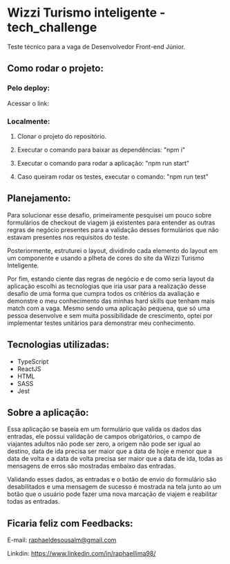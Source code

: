 # Wizzi Turismo inteligente - tech_challenge

Teste técnico para a vaga de Desenvolvedor Front-end Júnior.

## Como rodar o projeto:

### Pelo deploy:

Acessar o link:

### Localmente:

1. Clonar o projeto do repositório.

2. Executar o comando para baixar as dependências: "npm i"

3. Executar o comando para rodar a aplicação: "npm run start"

4. Caso queiram rodar os testes, executar o comando: "npm run test"

## Planejamento:

Para solucionar esse desafio, primeiramente pesquisei um pouco sobre formulários de checkout de viagem já existentes para entender as outras regras de negócio presentes para a validação desses formulários que não estavam presentes nos requisitos do teste.

Posteriormente, estruturei o layout, dividindo cada elemento do layout em um componente e usando a plheta de cores do site da Wizzi Turismo Inteligente.

Por fim, estando ciente das regras de negócio e de como seria layout da aplicação escolhi as tecnologias que iria usar para a realização desse desafio de uma forma que cumpra todos os critérios da avaliação e demonstre o meu conhecimento das minhas hard skills que tenham mais match com a vaga. Mesmo sendo uma aplicação pequena, que só uma pessoa desenvolve e sem muita possibilidade de crescimento, optei por implementar testes unitários para demonstrar meu conhecimento.

## Tecnologias utilizadas:

<ul>

  <li>TypeScript</li>

  <li>ReactJS</li>

  <li>HTML</li>

  <li>SASS</li>

  <li>Jest</li>

</ul>

## Sobre a aplicação:

Essa aplicação se baseia em um formulário que valida os dados das entradas, ele possui validação de campos obrigatórios, o campo de viajantes adultos não pode ser zero, a origem não pode ser igual ao destino, data de ida precisa ser maior que a data de hoje e menor que a data de volta e a data de volta precisa ser maior que a data de ida, todas as mensagens de erros são mostradas embaixo das entradas.

Validando esses dados, as entradas e o botão de envio do formulário são desabilitados e uma mensagem de sucesso é mostrada na tela junto ao um botão que o usuário pode fazer uma nova marcação de viajem e reabilitar todas as entradas.

## Ficaria feliz com Feedbacks:

E-mail: raphaeldesousalm@gmail.com

Linkdin: https://www.linkedin.com/in/raphaellima98/

